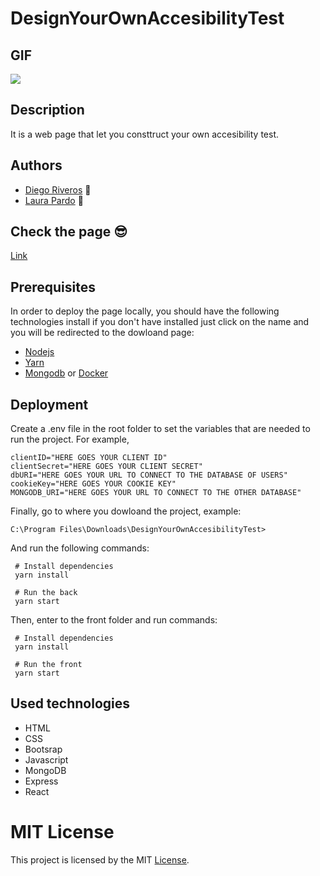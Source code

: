 # DesignYourOwnAccesibilityTest

## GIF

![](https://raw.githubusercontent.com/dfriveros11/DesignYourOwnAccesibilityTest/master/agif.gif)

## Description

It is a web page that let you consttruct your own accesibility test.

## Authors

- [Diego Riveros](https://dfriveros11.github.io/DiegoRiverosWebPage/) :man:
- [Laura Pardo](https://laupardo.github.io/index.html) :girl:

## Check the page :sunglasses:

[Link](https://designyourownaccesbilitytest.herokuapp.com/)

## Prerequisites

In order to deploy the page locally, you should have the following technologies install if you don't have installed just click on the name and you will be redirected to the dowloand page:

- [Nodejs](https://nodejs.org/es/download/)
- [Yarn](https://classic.yarnpkg.com/en/docs/install/)
- [Mongodb](https://www.mongodb.com/download-center/community) or [Docker](https://docs.docker.com/install/linux/docker-ce/ubuntu/)

## Deployment

Create a .env file in the root folder to set the variables that are needed to run the project. For example,

```
clientID="HERE GOES YOUR CLIENT ID"
clientSecret="HERE GOES YOUR CLIENT SECRET"
dbURI="HERE GOES YOUR URL TO CONNECT TO THE DATABASE OF USERS"
cookieKey="HERE GOES YOUR COOKIE KEY"
MONGODB_URI="HERE GOES YOUR URL TO CONNECT TO THE OTHER DATABASE"
```

Finally, go to where you dowloand the project, example:

```
C:\Program Files\Downloads\DesignYourOwnAccesibilityTest>
```

And run the following commands:

```
 # Install dependencies
 yarn install

 # Run the back
 yarn start
```

Then, enter to the front folder and run commands:

```
 # Install dependencies
 yarn install

 # Run the front
 yarn start
```

## Used technologies

- HTML
- CSS
- Bootsrap
- Javascript
- MongoDB
- Express
- React

# MIT License

This project is licensed by the MIT [License](https://github.com/dfriveros11/NeighborAssist/blob/master/LICENSE).
